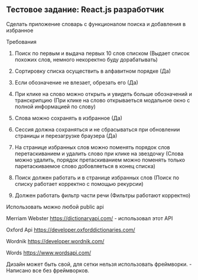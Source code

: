 

## Тестовое задание: React.js разработчик
Сделать приложение словарь с функционалом поиска и добавления в избранное

Требования
1. Поиск по первым и выдача первых 10 слов списком
(Выдает список похожих слов, немного некоректно буду дорабатывать)

2. Сортировку списка осуществить в алфавитном порядке
(Да)

3. Если обозначение не влезает, обрезать его
(Да)

4. При клике на слово можно открыть и увидеть больше обозначений и транскрипцию
(При клике на слово открываеться модальное окно с полной информацией по слову)

5. Слова можно сохранять в избранное
(Да)

6. Сессия должна сохраняться и не сбрасываться при обновлении страницы и перезагрузке браузера
(Да)

7. На странице избранных слов можно поменять порядок слов перетаскиванием и удалить слово при клике на
звездочку
(Слова можно удалить, порядок претаскиванием можно поменять только паретаскиваемое слово добовляеться в конец списка)

8. Поиск должен работать и в странице избранных слов
(Поиск по списку работает корректно с помощью рекурсии)

9. Должен работать фильтр части речи
(Фильтры работают корректно)

Использовать можно любой public api  

Merriam Webster https://dictionaryapi.com/ - использовал этот API

Oxford Api https://developer.oxforddictionaries.com/

Wordnik https://developer.wordnik.com/

Words https://www.wordsapi.com/

Дизайн может быть свой, для сетки нельзя использовать фреймворки. - Написано все без фреймворков.
